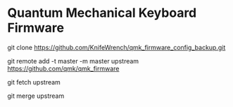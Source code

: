 # Quantum Mechanical Keyboard Firmware

git clone https://github.com/KnifeWrench/qmk_firmware_config_backup.git

git remote add -t master -m master upstream https://github.com/qmk/qmk_firmware

git fetch upstream

git merge upstream
